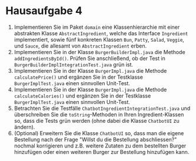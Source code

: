 # Hausaufgabe 4
1. Implementieren Sie im Paket `domain` eine Klassenhierarchie mit einer abstrakten Klasse `AbstractIngredient`, welche das Interface `Ingredient` implementiert, sowie fünf konkreten Klassen `Bun`, `Patty`, `Salad`, `Veggie`, und `Sauce`, die allesamt von `AbstractIngredient` erben.
2. Implementieren Sie in der Klasse `BurgerBuilderImpl.java` die Methode `addIngredientsById()`. Prüfen Sie anschließend, ob der Test in `BurgerBuilderImplIntegrationTest.java` grün ist. 
3. Implementieren Sie in der Klasse `BurgerImpl.java` die Methode `calculatePrice()` und ergänzen Sie in der Testklasse `BurgerImplTest.java` einen sinnvollen Unit-Test.
4. Implementieren Sie in der Klasse `BurgerImpl.java` die Methode `calculateCalories()` und ergänzen Sie in der Testklasse `BurgerImplTest.java` einen sinnvollen Unit-Test.
5. Betrachten Sie die Testfälle `ChatbotIngredientIntegrationTest.java` und überschreiben Sie die `toString`-Methoden in Ihren Ingredient-Klassen so, dass die Tests grün werden (ohne dabei die Klasse `ChatbotUI` zu ändern). 
6. (Optional) Erweitern Sie die Klasse `ChatbotUI` so, dass man die eigene Bestellung nach der Frage "Willst du die Bestellung abschliessen?" nochmal korrigieren und z.B. weitere Zutaten zu dem bestellten Burger hinzufügen oder einen weiteren Burger zur Bestellung hinzufügen kann.   
